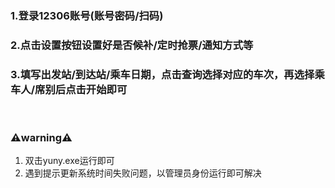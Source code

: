 ### 1.登录12306账号(账号密码/扫码)
### 2.点击设置按钮设置好是否候补/定时抢票/通知方式等
### 3.填写出发站/到达站/乘车日期，点击查询选择对应的车次，再选择乘车人/席别后点击开始即可

<br>

### **⚠️warning⚠️**
1. 双击yuny.exe运行即可
2. 遇到提示更新系统时间失败问题，以管理员身份运行即可解决
